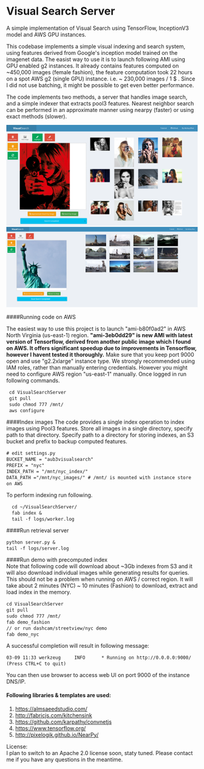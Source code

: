 Visual Search Server
===============

A simple implementation of Visual Search using TensorFlow, InceptionV3 model and AWS GPU instances.

This codebase implements a simple visual indexing and search system, using features derived from Google's inception 
model trained on the imagenet data. The easist way to use it is to launch following AMI using GPU enabled g2 instances.
It already contains features computed on ~450,000 images (female fashion), the feature computation took 22 hours on 
a spot AWS g2 (single GPU) instance. i.e. ~ 230,000 images / 1 $ . Since I did not use batching, it might be possible to 
get even better performance.

The code implements two methods, a server that handles image search, and a simple indexer that extracts pool3 features.
Nearest neighbor search can be performed in an approximate manner using nearpy (faster) or using exact methods (slower).
 
![UI Screenshot](appcode/static/alpha3.png "Alpha Screenshot Female Fashion")
![UI Screenshot](appcode/static/alpha4.png "Alpha Screenshot NYC, Streetview & Dashcam")

####Running code on AWS

The easiest way to use this project is to launch "ami-b80f0ad2"  in AWS North Virginia (us-east-1) region.
**"ami-3eb0dd29" is new AMI with latest version of Tensorflow, derived from another public image which I found on AWS.
It offers significant speedup due to improvements in Tensorflow, however I havent tested it thoroughly.**
Make sure that you keep port 9000 open and use "g2.2xlarge" instance type.
We strongly recommended using IAM roles, rather than manually entering credentials. 
However you might need to configure AWS region "us-east-1" manually.
Once logged in run following commands.
 ``` 
  cd VisualSearchServer
  git pull
  sudo chmod 777 /mnt/
  aws configure   
```

####Index images
The code provides a single index operation to index images using Pool3 features.
Store all images in a single directory, specify path to that directory. 
Specify path to a directory for storing indexes, an S3 bucket and prefix to backup computed features.   
```
# edit settings.py
BUCKET_NAME = "aub3visualsearch"
PREFIX = "nyc"
INDEX_PATH = "/mnt/nyc_index/" 
DATA_PATH ="/mnt/nyc_images/" # /mnt/ is mounted with instance store on AWS
```

To perform indexing run following. 
```
  cd ~/VisualSearchServer/
  fab index &
  tail -f logs/worker.log
```

####Run retrieval server  
``` 
python server.py &  
tail -f logs/server.log
```

####Run demo with precomputed index  
Note that following code will download about ~3Gb indexes from S3 and it will also download individual images while generating results for queries.
This should not be a problem when running on AWS / correct region. It will take about 2 minutes (NYC) ~ 10 minutes (Fashion)  to download, extract and load index in the memory.
```
cd VisualSearchServer
git pull
sudo chmod 777 /mnt/
fab demo_fashion
// or run dashcam/streetview/nyc demo
fab demo_nyc
```
A successful completion will result in following message:
```
03-09 11:33 werkzeug     INFO      * Running on http://0.0.0.0:9000/ (Press CTRL+C to quit)
```
You can then  use browser to access web UI on port 9000 of the instance DNS/IP.

#### Following libraries & templates are used:
1. https://almsaeedstudio.com/
2. http://fabricjs.com/kitchensink
3. https://github.com/karpathy/convnetjs
4. https://www.tensorflow.org/ 
5. http://pixelogik.github.io/NearPy/

   
License:    
I plan to switch to an Apache 2.0 license soon, staty tuned. Please contact me if you have any questions in the meantime. 
